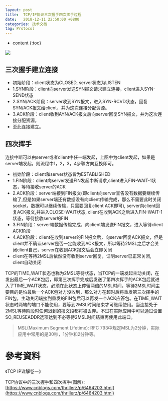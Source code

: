 ```yaml
---
layout: post
title:  TCP/IP协议三次握手四次挥手过程
date:   2018-12-11 22:50:00 +0800
categories: 技术文档
tag: Protocol
---
```


* content
{:toc}


![](/images/blog/protocol/01-tcp-ip/01-TCP-IP.png)

三次握手建立连接
-------------

+ 初始阶段：client状态为CLOSED, server状态为LISTEN
+ 1.SYN阶段：client向server发送SYN报文请求建立连接，client进入SYN-SEND状态
+ 2.SYN/ACK阶段：server收到SYN报文，进入SYN-RCVD状态，回复SYN/ACK报文给client，并为这次连接分配资源。
+ 3.ACK阶段：client收到AYN/ACK报文后向server回复SYN报文，并为这次连接分配资源。
+ 至此连接建立。

四次挥手
-------------

连接中断可以由server或者client中任一端发起，上图中为client发起，如果是server端发起，则流程中1，2，3，4步骤方向互换即可。

+ 初始阶段：client和server状态皆为ESTABLISHED
+ 1.FIN阶段：client向server发送FIN发起中断请求,client进入FIN-WAIT-1状态，等待接收server的ACK
+ 2.ACK阶段：server端接到FIN报文(即client向server宣告没有数据要继续传输了,但是如果server端还有数据没有向client传输完成，那么不需要此时关闭socket，数据可以继续传输，只需要回复client ACK即可), server向client回复ACK报文,并进入CLOSE-WAIT状态, client在收到ACK之后进入FIN-WAIT-1状态，等待接收server的FIN
+ 3.FIN阶段：server端数据传输完成，向client端发送FIN报文，进入等待client ACK阶段
+ 4.ACK阶段：client在收到server的FIN报文后，向server回复ACK报文，但是client并不确认server是否一定能收到ACK报文，所以等待2MSL之后才会关闭client自己，server在收到ACK报文后会立即关闭
+ client在等待2MSL后依然没有收到server回复，证明server已正常关闭, client自动关闭

TCP的TIME_WAIT状态也称为2MSL等待状态，当TCP的一端发起主动关闭，在发出最后一个ACK包后，即第三次挥手完成后发送了第四次挥手的ACK包后就进入了TIME_WAIT状态，必须在此状态上停留两倍的MSL时间，等待2MSL时间主要目的是怕最后一个ACK包对方没收到，那么对方在超时后将重发第三次挥手的FIN包，主动关闭端接到重发的FIN包后可以再发一个ACK应答包。在TIME_WAIT状态时两端的端口不能使用，要等到2MSL时间结束才可继续使用。当连接处于2MSL等待阶段时任何迟到的报文段都将被丢弃。不过在实际应用中可以通过设置SO_REUSEADDR选项达到不必等待2MSL时间结束再使用此端口。

> MSL(Maximum Segment Lifetime): RFC 793中规定MSL为2分钟，实际应用中常用的是30秒，1分钟和2分钟等。


參考資料
=============

《TCP IP详解卷一》

TCP协议中的三次握手和四次挥手(图解) : [https://www.cnblogs.com/thrillerz/p/6464203.html](https://www.cnblogs.com/thrillerz/p/6464203.html)
